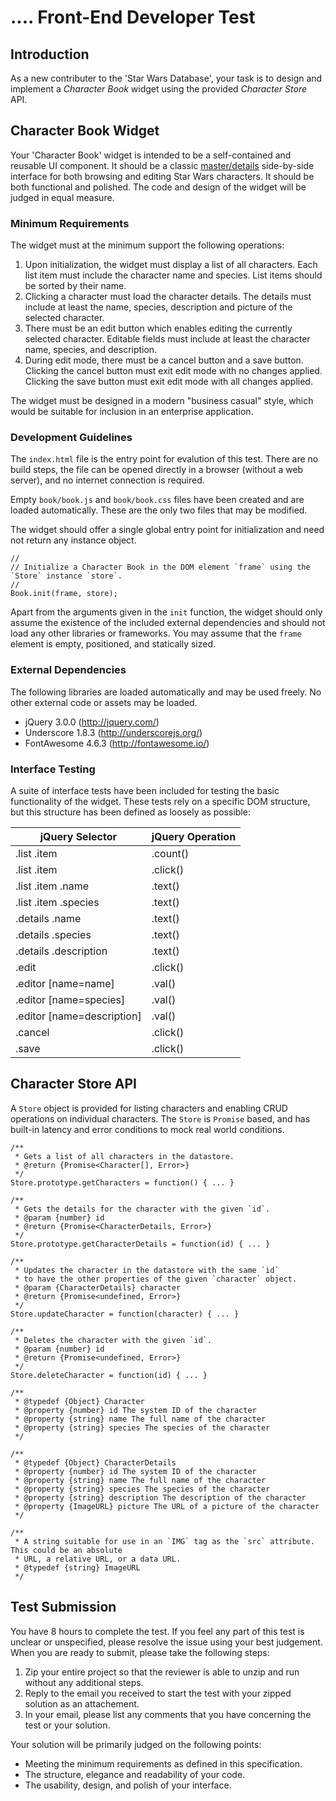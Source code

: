 
# .... Front-End Developer Test


## Introduction

As a new contributer to the 'Star Wars Database', your task is to design and implement a *Character Book*
widget using the provided *Character Store* API.


## Character Book Widget

Your 'Character Book' widget is intended to be a self-contained and reusable UI component. It should be a
classic [master/details][1] side-by-side interface for both browsing and editing Star Wars characters. It
should be both functional and polished. The code and design of the widget will be judged in equal measure.

[1]: https://msdn.microsoft.com/en-us/windows/uwp/controls-and-patterns/master-details


### Minimum Requirements

The widget must at the minimum support the following operations:

1. Upon initialization, the widget must display a list of all characters. Each list item must include
   the character name and species. List items should be sorted by their name.
2. Clicking a character must load the character details. The details must include at least the
   name, species, description and picture of the selected character.
3. There must be an edit button which enables editing the currently selected character. Editable
   fields must include at least the character name, species, and description.
4. During edit mode, there must be a cancel button and a save button. Clicking the cancel button
   must exit edit mode with no changes applied. Clicking the save button must exit edit mode with
   all changes applied.

The widget must be designed in a modern "business casual" style, which would be suitable for inclusion
in an enterprise application.

### Development Guidelines

The `index.html` file is the entry point for evalution of this test. There are no build steps, the file can
be opened directly in a browser (without a web server), and no internet connection is required.

Empty `book/book.js` and `book/book.css` files have been created and are loaded automatically. These are the
only two files that may be modified.

The widget should offer a single global entry point for initialization and need not return any instance object.

```
//
// Initialize a Character Book in the DOM element `frame` using the `Store` instance `store`.
//
Book.init(frame, store);
```

Apart from the arguments given in the `init` function, the widget should only assume the existence of the
included external dependencies and should not load any other libraries or frameworks. You may assume that
the `frame` element is empty, positioned, and statically sized.


### External Dependencies

The following libraries are loaded automatically and may be used freely. No other external code or assets
may be loaded.

* jQuery 3.0.0 (http://jquery.com/)
* Underscore 1.8.3 (http://underscorejs.org/)
* FontAwesome 4.6.3 (http://fontawesome.io/)


### Interface Testing

A suite of interface tests have been included for testing the basic functionality of the widget. These tests
rely on a specific DOM structure, but this structure has been defined as loosely as possible:

| jQuery Selector            | jQuery Operation |
| -------------------------- | ---------------- |
| .list .item                | .count()         |
| .list .item                | .click()         |
| .list .item .name          | .text()          |
| .list .item .species       | .text()          |
| .details .name             | .text()          |
| .details .species          | .text()          |
| .details .description      | .text()          |
| .edit                      | .click()         |
| .editor [name=name]        | .val()           |
| .editor [name=species]     | .val()           |
| .editor [name=description] | .val()           |
| .cancel                    | .click()         |
| .save                      | .click()         |


## Character Store API

A `Store` object is provided for listing characters and enabling CRUD operations on individual characters.
The `Store` is `Promise` based, and has built-in latency and error conditions to mock real world conditions. 


```
/**
 * Gets a list of all characters in the datastore.
 * @return {Promise<Character[], Error>}
 */
Store.prototype.getCharacters = function() { ... }

/**
 * Gets the details for the character with the given `id`.
 * @param {number} id
 * @return {Promise<CharacterDetails, Error>}
 */
Store.prototype.getCharacterDetails = function(id) { ... }

/**
 * Updates the character in the datastore with the same `id`
 * to have the other properties of the given `character` object.
 * @param {CharacterDetails} character
 * @return {Promise<undefined, Error>}
 */
Store.updateCharacter = function(character) { ... }

/**
 * Deletes the character with the given `id`.
 * @param {number} id
 * @return {Promise<undefined, Error>}
 */
Store.deleteCharacter = function(id) { ... }

/**
 * @typedef {Object} Character
 * @property {number} id The system ID of the character
 * @property {string} name The full name of the character
 * @property {string} species The species of the character
 */

/**
 * @typedef {Object} CharacterDetails
 * @property {number} id The system ID of the character
 * @property {string} name The full name of the character
 * @property {string} species The species of the character
 * @property {string} description The description of the character
 * @property {ImageURL} picture The URL of a picture of the character
 */

/**
 * A string suitable for use in an `IMG` tag as the `src` attribute. This could be an absolute
 * URL, a relative URL, or a data URL.
 * @typedef {string} ImageURL
 */
```


## Test Submission

You have 8 hours to complete the test. If you feel any part of this test is unclear or unspecified, please
resolve the issue using your best judgement. When you are ready to submit, please take the following steps:

1. Zip your entire project so that the reviewer is able to unzip and run without any additional steps.
2. Reply to the email you received to start the test with your zipped solution as an attachement.
3. In your email, please list any comments that you have concerning the test or your solution.

Your solution will be primarily judged on the following points:

* Meeting the minimum requirements as defined in this specification.
* The structure, elegance and readability of your code.
* The usability, design, and polish of your interface.
